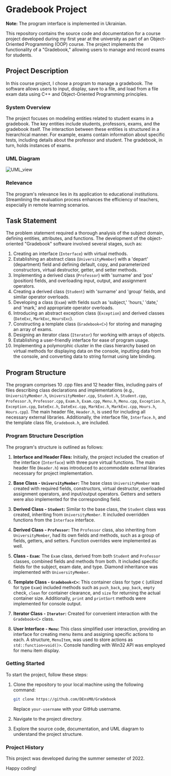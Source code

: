 # Gradebook Project

**Note:** The program interface is implemented in Ukrainian.

This repository contains the source code and documentation for a course project developed during my first year at the university as part of an Object-Oriented Programming (OOP) course. The project implements the functionality of a "Gradebook," allowing users to manage and record exams for students.

## Project Description

In this course project, I chose a program to manage a gradebook. The software allows users to input, display, save to a file, and load from a file exam data using C++ and Object-Oriented Programming principles.

### System Overview

The project focuses on modeling entities related to student exams in a gradebook. The key entities include students, professors, exams, and the gradebook itself. The interaction between these entities is structured in a hierarchical manner. For example, exams contain information about specific tests, including details about the professor and student. The gradebook, in turn, holds instances of exams.

### UML Diagram

![UML_view][UML_view]

### Relevance

The program's relevance lies in its application to educational institutions. Streamlining the evaluation process enhances the efficiency of teachers, especially in remote learning scenarios.

## Task Statement

The problem statement required a thorough analysis of the subject domain, defining entities, attributes, and functions. The development of the object-oriented "Gradebook" software involved several stages, such as:

1. Creating an interface (`Interface`) with virtual methods.
2. Establishing an abstract class (`UniversityMember`) with a 'depart' (department) field and defining default, copy, and parameterized constructors, virtual destructor, getter, and setter methods.
3. Implementing a derived class (`Professor`) with 'surname' and 'pos' (position) fields, and overloading input, output, and assignment operators.
4. Creating a derived class (`Student`) with 'surname' and 'group' fields, and similar operator overloads.
5. Developing a class (`Exam`) with fields such as 'subject,' 'hours,' 'date,' and 'mark,' and appropriate operator overloads.
6. Introducing an abstract exception class (`Exception`) and derived classes (`DateExc`, `MarkExc`, `HoursExc`).
7. Constructing a template class (`Gradebook<C>`) for storing and managing an array of exams.
8. Designing an iterator class (`Iterator`) for working with arrays of objects.
9. Establishing a user-friendly interface for ease of program usage.
10. Implementing a polymorphic cluster in the class hierarchy based on virtual methods for displaying data on the console, inputting data from the console, and converting data to string format using late binding.

## Program Structure

The program comprises 10 .cpp files and 12 header files, including pairs of files describing class declarations and implementations (e.g., `UniversityMember.h`, `UniversityMember.cpp`, `Student.h`, `Student.cpp`, `Professor.h`, `Professor.cpp`, `Exam.h`, `Exam.cpp`, `Menu.h`, `Menu.cpp`, `Exception.h`, `Exception.cpp`, `DateExc.h`, `DateExc.cpp`, `MarkExc.h`, `MarkExc.cpp`, `Hours.h`, `Hours.cpp`). The main header file, `Header.h`, is used for including all necessary external libraries. Additionally, the interface file, `Interface.h`, and the template class file, `Gradebook.h`, are included.

### Program Structure Description

The program's structure is outlined as follows:

1. **Interface and Header Files:** Initially, the project included the creation of the interface (`Interface`) with three pure virtual functions. The main header file (`Header.h`) was introduced to accommodate external libraries necessary for project implementation.

2. **Base Class - `UniversityMember`:** The base class `UniversityMember` was created with required fields, constructors, virtual destructor, overloaded assignment operators, and input/output operators. Getters and setters were also implemented for the corresponding field.

3. **Derived Class - `Student`:** Similar to the base class, the `Student` class was created, inheriting from `UniversityMember`. It included overridden functions from the `Interface` interface.

4. **Derived Class - `Professor`:** The `Professor` class, also inheriting from `UniversityMember`, had its own fields and methods, such as a group of fields, getters, and setters. Function overrides were implemented as well.

5. **Class - `Exam`:** The `Exam` class, derived from both `Student` and `Professor` classes, combined fields and methods from both. It included specific fields for the subject, exam date, and type. Diamond inheritance was implemented with `UniversityMember`.

6. **Template Class - `Gradebook<C>`:** This container class for type `C` (utilized for type `Exam`) included methods such as `push_back`, `pop_back`, `empty` check, `clean` for container clearance, and `size` for returning the actual container size. Additionally, `print` and `printSort` methods were implemented for console output.

7. **Iterator Class - `Iterator`:** Created for convenient interaction with the `Gradebook<C>` class.

8. **User Interface - `Menu`:** This class simplified user interaction, providing an interface for creating menu items and assigning specific actions to each. A structure, `MenuItem`, was used to store actions as `std::function<void()>`. Console handling with Win32 API was employed for menu item display.

### Getting Started

To start the project, follow these steps:

1. Clone the repository to your local machine using the following command:

    ```bash
    git clone https://github.com/DEnsM0/Gradebook
    ```

    Replace `your-username` with your GitHub username.

2. Navigate to the project directory.

3. Explore the source code, documentation, and UML diagram to understand the project structure.

### Project History

This project was developed during the summer semester of 2022.

Happy coding!

[UML_view]:https://i.imgur.com/JlhPGHT.png
